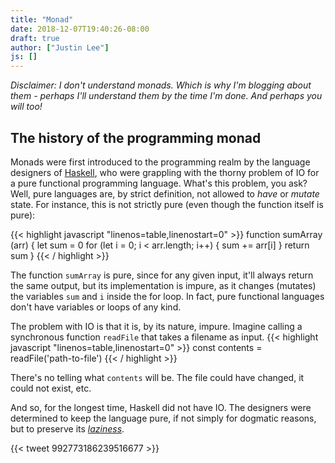 ```yaml
---
title: "Monad"
date: 2018-12-07T19:40:26-08:00
draft: true
author: ["Justin Lee"]
js: []
---
```


*Disclaimer: I don't understand monads. Which is why I'm blogging about them - perhaps I'll understand them by the time I'm done. And perhaps you will too!*

## The history of the programming monad
Monads were first introduced to the programming realm by the language designers of [Haskell](https://www.haskell.org/), who were grappling with the thorny problem of IO for a pure functional programming language. What's this problem, you ask? Well, pure languages are, by strict definition, not allowed to *have* or *mutate* state. For instance, this is not strictly pure (even though the function itself is pure):

{{< highlight javascript "linenos=table,linenostart=0" >}}
function sumArray (arr) {
  let sum = 0
  for (let i = 0; i < arr.length; i++) {
    sum += arr[i]
  }
  return sum
}
{{< / highlight >}}

The function `sumArray` is pure, since for any given input, it'll always return the same output, but its implementation is impure, as it changes (mutates) the variables `sum` and `i` inside the for loop. In fact, pure functional languages don't have variables or loops of any kind. 

The problem with IO is that it is, by its nature, impure. Imagine calling a synchronous function `readFile` that takes a filename as input.
{{< highlight javascript "linenos=table,linenostart=0" >}}
  const contents = readFile('path-to-file')
{{< / highlight >}}

There's no telling what `contents` will be. The file could have changed, it could not exist, etc. 

And so, for the longest time, Haskell did not have IO. The designers were determined to keep the language pure, if not simply for dogmatic reasons, but to preserve its [*laziness*](https://wiki.haskell.org/Lazy_evaluation). 



{{< tweet 992773186239516677 >}}
